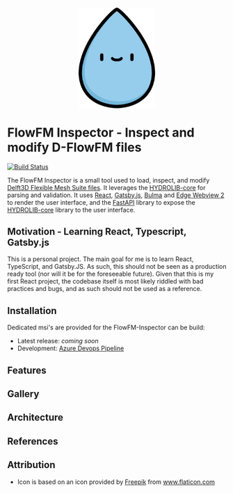 <p align='center'><img align='center' src='https://github.com/BeardedPlatypus/media-storage/blob/main/FlowFM-Inspector/icon.png?raw=true' width='35%'></p>

# FlowFM Inspector - Inspect and modify D-FlowFM files
[![Build Status](https://dev.azure.com/mwtegelaers/FlowFM%20Inspector/_apis/build/status/BeardedPlatypus.FlowFM-Inspector?branchName=refs%2Fpull%2F9%2Fmerge)](https://dev.azure.com/mwtegelaers/FlowFM%20Inspector/_build/latest?definitionId=34&branchName=refs%2Fpull%2F9%2Fmerge)

The FlowFM Inspector is a small tool used to load, inspect, and modify
[Delft3D Flexible Mesh Suite files][D-FlowFM]. It leverages the [HYDROLIB-core][HYDROLIB]
for parsing and validation. It uses [React][React], [Gatsby.js][Gatsby], [Bulma][Bulma] 
and [Edge Webview 2][Webview2] to render the user interface, and the [FastAPI][FastAPI] library
to expose the [HYDROLIB-core][HYDROLIB] library to the user interface.

[D-FlowFM]: https://www.deltares.nl/en/software/delft3d-flexible-mesh-suite/
[HYDROLIB]: https://github.com/Deltares/HYDROLIB-core
[FastAPI]: https://fastapi.tiangolo.com/
[React]: https://reactjs.org/ 
[Gatsby]: https://www.gatsbyjs.com/
[Bulma]: https://bulma.io/
[Webview2]: https://docs.microsoft.com/en-us/microsoft-edge/webview2/

## Motivation - Learning React, Typescript, Gatsby.js

This is a personal project. The main goal for me is to learn React, TypeScript, and 
Gatsby.JS. As such, this should not be seen as a production ready tool (nor will it be
for the foreseeable future). Given that this is my first React project, the codebase 
itself is most likely riddled with bad practices and bugs, and as such should not be
used as a reference. 

## Installation

Dedicated msi's are provided for the FlowFM-Inspector can be build:

* Latest release: *coming soon*
* Development: [Azure Devops Pipeline][AzureDevOps]

[AzureDevOps]: https://dev.azure.com/mwtegelaers/FlowFM%20Inspector/_build?definitionId=34

## Features

## Gallery

## Architecture

## References

## Attribution

- Icon is based on an icon provided by <a href="https://www.freepik.com" title="Freepik">Freepik</a> from <a href="https://www.flaticon.com/" title="Flaticon">www.flaticon.com</a>
